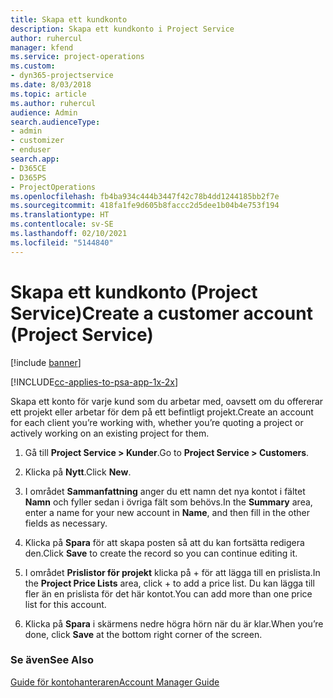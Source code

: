 ```yaml
---
title: Skapa ett kundkonto
description: Skapa ett kundkonto i Project Service
author: ruhercul
manager: kfend
ms.service: project-operations
ms.custom:
- dyn365-projectservice
ms.date: 8/03/2018
ms.topic: article
ms.author: ruhercul
audience: Admin
search.audienceType:
- admin
- customizer
- enduser
search.app:
- D365CE
- D365PS
- ProjectOperations
ms.openlocfilehash: fb4ba934c444b3447f42c78b4dd1244185bb2f7e
ms.sourcegitcommit: 418fa1fe9d605b8faccc2d5dee1b04b4e753f194
ms.translationtype: HT
ms.contentlocale: sv-SE
ms.lasthandoff: 02/10/2021
ms.locfileid: "5144840"
---
```

# <a name="create-a-customer-account-project-service"></a><span data-ttu-id="d2a9d-103">Skapa ett kundkonto (Project Service)</span><span class="sxs-lookup"><span data-stu-id="d2a9d-103">Create a customer account (Project Service)</span></span>

[!include [banner](../includes/psa-now-project-operations.md)]

[!INCLUDE[cc-applies-to-psa-app-1x-2x](../includes/cc-applies-to-psa-app-1x-2x.md)]

<span data-ttu-id="d2a9d-104">Skapa ett konto för varje kund som du arbetar med, oavsett om du offererar ett projekt eller arbetar för dem på ett befintligt projekt.</span><span class="sxs-lookup"><span data-stu-id="d2a9d-104">Create an account for each client you’re working with, whether you’re quoting a project or actively working on an existing project for them.</span></span>  
  
1.  <span data-ttu-id="d2a9d-105">Gå till **Project Service > Kunder**.</span><span class="sxs-lookup"><span data-stu-id="d2a9d-105">Go to **Project Service > Customers**.</span></span>  
  
2.  <span data-ttu-id="d2a9d-106">Klicka på **Nytt**.</span><span class="sxs-lookup"><span data-stu-id="d2a9d-106">Click **New**.</span></span>  
  
3.  <span data-ttu-id="d2a9d-107">I området **Sammanfattning** anger du ett namn det nya kontot i fältet **Namn** och fyller sedan i övriga fält som behövs.</span><span class="sxs-lookup"><span data-stu-id="d2a9d-107">In the **Summary** area, enter a name for your new account in **Name**, and then fill in the other fields as necessary.</span></span>  
  
4.  <span data-ttu-id="d2a9d-108">Klicka på **Spara** för att skapa posten så att du kan fortsätta redigera den.</span><span class="sxs-lookup"><span data-stu-id="d2a9d-108">Click **Save** to create the record so you can continue editing it.</span></span>  
  
5.  <span data-ttu-id="d2a9d-109">I området **Prislistor för projekt** klicka på + för att lägga till en prislista.</span><span class="sxs-lookup"><span data-stu-id="d2a9d-109">In the **Project Price Lists** area, click + to add a price list.</span></span> <span data-ttu-id="d2a9d-110">Du kan lägga till fler än en prislista för det här kontot.</span><span class="sxs-lookup"><span data-stu-id="d2a9d-110">You can add more than one price list for this account.</span></span>  
  
6.  <span data-ttu-id="d2a9d-111">Klicka på **Spara** i skärmens nedre högra hörn när du är klar.</span><span class="sxs-lookup"><span data-stu-id="d2a9d-111">When you’re done, click **Save** at the bottom right corner of the screen.</span></span>  
  
### <a name="see-also"></a><span data-ttu-id="d2a9d-112">Se även</span><span class="sxs-lookup"><span data-stu-id="d2a9d-112">See Also</span></span>  
 [<span data-ttu-id="d2a9d-113">Guide för kontohanteraren</span><span class="sxs-lookup"><span data-stu-id="d2a9d-113">Account Manager Guide</span></span>](../psa/account-manager-guide.md)
